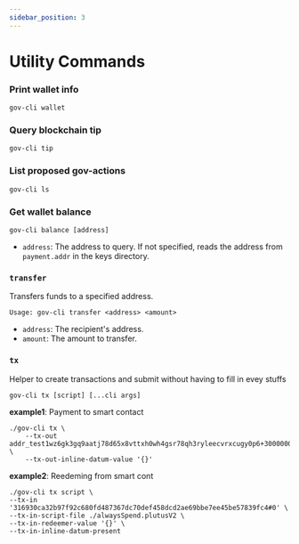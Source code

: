 ```yaml
---
sidebar_position: 3
---
```


# Utility Commands

### Print wallet info
```
gov-cli wallet
```

### Query blockchain tip

```
gov-cli tip
```

### List proposed gov-actions


```
gov-cli ls
```

### Get wallet balance


```
gov-cli balance [address]
```

- `address`: The address to query. If not specified, reads the address from `payment.addr` in the keys directory.


### `transfer`

Transfers funds to a specified address.

```
Usage: gov-cli transfer <address> <amount>
```

- `address`: The recipient's address.
- `amount`: The amount to transfer.

### `tx`

Helper to create transactions and submit without having to fill in evey stuffs

```
gov-cli tx [script] [...cli args]
```

**example1**: Payment to smart contact

```
./gov-cli tx \
    --tx-out addr_test1wz6gk3gq9aatj78d65x8vttxh0wh4gsr78qh3ryleecvrxcugy0p6+3000000 \
    --tx-out-inline-datum-value '{}'
```

**example2**: Reedeming from smart cont

```
./gov-cli tx script \
--tx-in '316930ca32b97f92c680fd487367dc70def458dcd2ae69bbe7ee45be57839fc4#0' \
--tx-in-script-file ./alwaysSpend.plutusV2 \
--tx-in-redeemer-value '{}' \
--tx-in-inline-datum-present  
```
